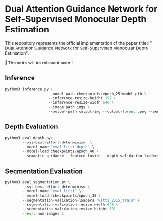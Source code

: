 # Dual Attention Guidance Network for Self-Supervised Monocular Depth Estimation
This repository represents the official implementation of the paper titled " Dual Attention Guidance Network for Self-Supervised Monocular Depth Estimation".

:rocket:The code will be released soon !

## Inference
```python
python3 inference.py \
                    --model-path checkpoints/epoch_25/model.pth \
                    --inference-resize-height 192 \
                    --inference-resize-width 640 \
                    --image-path imgs \
                    --output-path output-img --output-format .png --semantic-guidance --feature-fusion 
```
## Depth Evaluation

```python
python3 eval_depth.py\
        --sys-best-effort-determinism  \
        --model-name "eval_kitti_depth" \
        --model-load checkpoints/epoch_40 \
        --semantic-guidance --feature-fusion --depth-validation-loaders "kitti_zhou_test" 
```

## Segmentation Evaluation

```python
python3 eval_segmentation.py \
        --sys-best-effort-determinism \
        --model-name "eval_kitti" \
        --model-load /checkpoints/epoch_35 \
        --segmentation-validation-loaders "kitti_2015_train" \
        --segmentation-validation-resize-width 640 \
        --segmentation-validation-resize-height 192
        --eval-num-images 1
```

